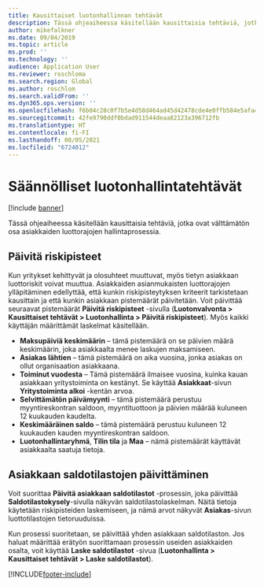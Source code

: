 ```yaml
---
title: Kausittaiset luotonhallinnan tehtävät
description: Tässä ohjeaiheessa käsitellään kausittaisia tehtäviä, jotka ovat välttämätön osa asiakkaiden luottorajojen hallintaprosessia.
author: mikefalkner
ms.date: 09/04/2019
ms.topic: article
ms.prod: ''
ms.technology: ''
audience: Application User
ms.reviewer: roschloma
ms.search.region: Global
ms.author: roschlom
ms.search.validFrom: ''
ms.dyn365.ops.version: ''
ms.openlocfilehash: f6b04c28c0f7b5e4d58d464ad45d42478cde4e0ffb584e5afa43c99ebaed7166
ms.sourcegitcommit: 42fe9790ddf0bdad911544deaa82123a396712fb
ms.translationtype: HT
ms.contentlocale: fi-FI
ms.lasthandoff: 08/05/2021
ms.locfileid: "6724012"
---
```

# <a name="periodic-credit-management-tasks"></a>Säännölliset luotonhallintatehtävät

[!include [banner](../includes/banner.md)]

Tässä ohjeaiheessa käsitellään kausittaisia tehtäviä, jotka ovat välttämätön osa asiakkaiden luottorajojen hallintaprosessia.

## <a name="update-risk-scores"></a>Päivitä riskipisteet

Kun yritykset kehittyvät ja olosuhteet muuttuvat, myös tietyn asiakkaan luottoriskit voivat muuttua. Asiakkaiden asianmukaisten luottorajojen ylläpitäminen edellyttää, että kunkin riskipisteytyksen kriteerit tarkistetaan kausittain ja että kunkin asiakkaan pistemäärät päivitetään. Voit päivittää seuraavat pistemäärät **Päivitä riskipisteet** -sivulla (**Luotonvalvonta \> Kausittaiset tehtävät \> Luotonhallinta \> Päivitä riskipisteet**). Myös kaikki käyttäjän määrittämät laskelmat käsitellään.

- **Maksupäiviä keskimäärin** – tämä pistemäärä on se päivien määrä keskimäärin, joka asiakkaalta menee laskujen maksamiseen.
- **Asiakas lähtien** – tämä pistemäärä on aika vuosina, jonka asiakas on ollut organisaation asiakkaana.
- **Toiminut vuodesta** – Tämä pistemäärä ilmaisee vuosina, kuinka kauan asiakkaan yritystoiminta on kestänyt. Se käyttää **Asiakkaat**-sivun **Yritystoiminta alkoi** -kentän arvoa.
- **Selvittämätön päivämyynti** – tämä pistemäärä perustuu myyntireskontran saldoon, myyntituottoon ja päivien määrää kuluneen 12 kuukauden kaudelta.
- **Keskimääräinen saldo** – tämä pistemäärä perustuu kuluneen 12 kuukauden kauden myyntireskontran saldoon.
- **Luotonhallintaryhmä**, **Tilin tila** ja **Maa** – nämä pistemäärät käyttävät asiakkaalta saatuja tietoja.

## <a name="update-customer-balance-statistics"></a>Asiakkaan saldotilastojen päivittäminen

Voit suorittaa **Päivitä asiakkaan saldotilastot** -prosessin, joka päivittää **Saldotilastokysely**-sivulla näkyvän saldotilastolaskelman. Näitä tietoja käytetään riskipisteiden laskemiseen, ja nämä arvot näkyvät **Asiakas**-sivun luottotilastojen tietoruuduissa.

Kun prosessi suoritetaan, se päivittää yhden asiakkaan saldotilaston. Jos haluat määrittää erätyön suorittamaan prosessin useiden asiakkaiden osalta, voit käyttää **Laske saldotilastot** -sivua (**Luotonhallinta \> Kausittaiset tehtävät \> Laske saldotilastot**).


[!INCLUDE[footer-include](../../includes/footer-banner.md)]